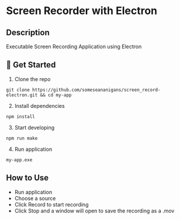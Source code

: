 # Screen Recorder with Electron

## Description
Executable Screen Recording Application using Electron

## 🚀 Get Started
1. Clone the repo
```shell
git clone https://github.com/someseananigans/screen_record-electron.git && cd my-app
```
2. Install dependencies
```shell
npm install
```
3. Start developing
```shell
npm run make
```
4. Run application
```open
my-app.exe
```

## How to Use
- Run application
- Choose a source
- Click Record to start recording
- Click Stop and a window will open to save the recording as a .mov
